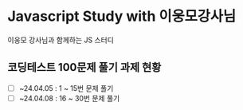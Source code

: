 # Javascript Study with 이웅모강사님

이웅모 강사님과 함께하는 JS 스터디

## 코딩테스트 100문제 풀기 과제 현황

-[ ] ~24.04.05 : 1 ~ 15번 문제 풀기
-[ ] ~24.04.08 : 16 ~ 30번 문제 풀기
